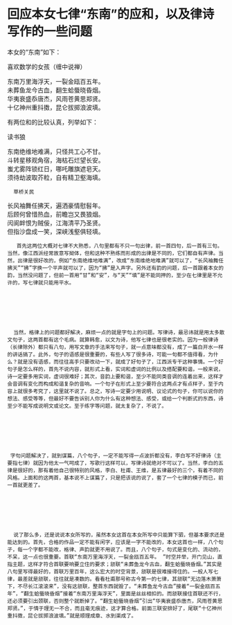 回应本女七律“东南”的应和，以及律诗写作的一些问题
====

			

                                                                   




                                                                   




本女的“东南”如下：







 喜欢数学的女孩（缠中说禅）







东南万里海浮天，一裂金瓯百五年。   
未葬鱼龙今古血，翻生蛤蜃晓昏烟。   
华夷衰盛忝唐杰，风雨苍黄思郑贤。   
十亿神州重抖擞，昆仑拔掷浪波填。







有两位和的比较认真，列举如下：





   读书狼




东南绝维地难满，只怪共工心不甘。   
斗转星移观角宿，海枯石烂望长安。   
蚩尤雾阵锁红日，哪吒雕旗遮皂天。   
须待劫波取芥粒，自有精卫壑海填。 




  
      草桥关民





长风袖舞任拂天，遍洒豪情慰髫年。   
后顾何曾惜热血，前瞻岂又畏狼烟。   
闶阆衅恨为贼佞，江海清平乃圣贤。   
但指沙盘成一笑，深峡浅壑俱轻填。  
  
       首先这两位大概对七律不大熟悉，八句里都有不只一句出律，前一首四句，后一首有三句。当然，像江西派经常故意写拗体，但和这种不熟练而形成的出律是不同的，它们都自有声律。当然，出律是很好改的，例如“东南绝维地难满”，改成“东南维绝地难满”就可以了，“长风袖舞任拂天”“拂”字换一个平声就可以了，因为“拂”是入声字。另外还有韵的问题，后一首跟着本女的韵，当然没问题了，但前一首用“甘”和“安”，与“天”“填”是不能同押的，至少在七律里是不允许的，写七律就只能用平水。







      当然，格律上的问题都好解决，麻烦一点的就是字句上的问题。写律诗，最忌讳就是用太多散文句子，这两首都有这个毛病。就算韩愈，以文为诗，他写七律也是很老实的。因为一般律诗（长律除外）都只有八句，用写文章的手法来写句子，就一点意味都没有，成了一篇白开水一样的讲话搞了。此外，句子的语感是很重要的，有些人写了很多诗，可能一句都不值得看，为什么？就是没有语感，而往往高手只要改动一下，就成了好句子了，江西派专干这种事情。一个好句子是怎么样的，首先不说内容，就形式上看，实词和虚词的比例以及搭配要和谐，一般来说，诗一定要多用实词，虚词很难好；其次，音韵上要和谐，至少不能同类音调的连着出来，这样才会音调有变化而构成和谐复杂的音响。一个句子在形式上至少要符合这两点才有点样子，至于内容上就很多考究了，这里就不说了。总之，写诗一定要少用说明、议论式的句子，你可以说你的想法、感受等等，但最好不要告诉别人你为什么有这种想法、感受，或给一个判断式的东西，诗至少不能写成说明文或论文。至于练字等问题，就太复杂了，不说了。







     字句问题解决了，就到谋篇，八个句子，一定不能写得一点波折都没有，李白写不好律诗（主要指七律）就因为他太一气呵成了，写歌行这样可以，写律诗就绝对不可以了。当然，李白的五律是很好的，那有着他自己很特别的风格，李白、杜甫、王维，是五律最好的三个，有着不同的风格。上面和的这两首，基本说不上谋篇了，只是把该说的说了，套了一个七律的模子而已，前一首就更差了。







      说了那么多，还是说说本女所写的，虽然本女这首在本女所写中只能算下驷，但基本要求还是能达到的。首先，合格的作品一定不能有闲字，应该是一字不能改的，本女这首也一样，八个句子，每一个字都不能改，格律、声韵就更不用说了。而且，八个句子，句式是变化的、流动的，不呆，这一点也很重要。首联“东南万里海浮天，一裂金瓯百五年。 ”时空并举，开门见山，直指主题，这样才符合首联要响要立住的要求；颔联“未葬鱼龙今古血，翻生蛤蜃晓昏烟。”其实是八句里写得最好的，首联万里百年，这么宏大的时空背景，颔联是很难接得住的。一般人写七律，最差就是颔联，往往就是凑数的。看看杜甫那号称古今第一的七律，其颔联“无边落木萧萧下，不尽长江滚滚来”，没有这颔联，整首东西就毁了。“未葬鱼龙今古血”接着“一裂金瓯百五年”，“翻生蛤蜃晓昏烟”接着“东南万里海浮天”，里面是丝丝相扣的。而颔联接住首联还不行，还必须要引出颈联，否则整个就断掉了。“翻生蛤蜃晓昏烟”引出“华夷衰盛忝唐杰，风雨苍黄思郑贤。”，于情于理无一不合，而且毫无痕迹，这才算合格。前面三联安排好了，尾联“十亿神州重抖擞，昆仑拔掷浪波填。”就是顺理成章、水到渠成了。  







